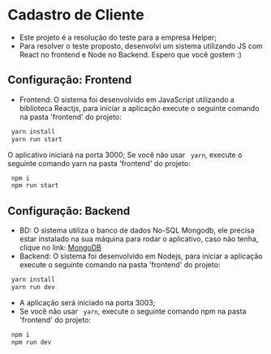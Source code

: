 # Cadastro de Cliente
 - Este projeto é a resolução do teste para a empresa Helper;
 - Para resolver o teste proposto, desenvolvi um sistema utilizando JS com React no frontend e Node no Backend.
Espero que você gostem :)

## Configuração: Frontend
 - Frontend: O sistema foi desenvolvido em JavaScript utilizando a biblioteca Reactjs, para iniciar a aplicação execute o seguinte comando na pasta 'frontend' do projeto:
 ```bash
  yarn install
  yarn run start
 ```
 O aplicativo iniciará na porta 3000;
 Se você não usar ```` yarn````, execute o seguinte comando yarn na pasta 'frontend' do projeto:
 ```bash
  npm i
  npm run start
 ```
 ## Configuração: Backend
 - BD: O sistema utiliza o banco de dados No-SQL Mongodb, ele precisa estar instalado na sua máquina para rodar o aplicativo, caso não tenha, clique no link:
 [MongoDB](https://docs.mongodb.com/manual/installation/)
 - Backend: O sistema foi desenvolvido em Nodejs, para iniciar a aplicação execute o seguinte comando na pasta 'frontend' do projeto:
 ```bash
  yarn install
  yarn run dev
 ```
 - A aplicação será iniciado na porta 3003;
 - Se você não usar ```` yarn````, execute o seguinte comando npm na pasta 'frontend' do projeto:
 ```bash
  npm i
  npm run dev
 ```
